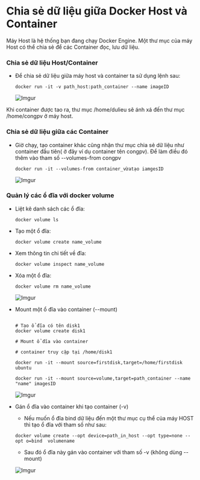 # Chia sẻ dữ liệu giữa Docker Host và Container

Máy Host là hệ thống bạn đang chạy Docker Engine. Một thư mục của máy Host có thể chia sẻ để các Container đọc, lưu dữ liệu.

### Chia sẻ dữ liệu Host/Container

- Để chia sẻ dữ liệu giữa máy host và container ta sử dụng lệnh sau:

    ` docker run -it -v path_host:path_container --name imageID `

    ![Imgur](https://imgur.com/069Nfbl.png)

Khi container được tao ra, thư mục /home/dulieu sẽ ánh xá đến thư mục /home/congpv ở máy host.

### Chia sẻ dữ liệu giữa các Container

- Giờ chạy, tạo container khác cũng nhận thư mục chia sẻ dữ liệu như container đầu tiên( ở đây ví dụ container tên congpv). Để làm điều đó thêm vào tham số --volumes-from congpv

    ` docker run -it --volumes-from container_vừatạo iamgesID `

    ![Imgur](https://imgur.com/HZ9wKjG.png)

### Quản lý các ổ đĩa với docker volume

- Liệt kê danh sách các ổ đĩa:

    ` docker volume ls `

- Tạo một ổ đĩa:

    ` docker volume create name_volume `

- Xem thông tin chi tiết về đĩa:

    ` docker volume inspect name_volume `

- Xóa một ổ đĩa:

    ` docker volume rm name_volume `

    ![Imgur](https://imgur.com/Pc41rVp.png)

- Mount một ổ đĩa vào container (--mount)

    ``` 

    # Tạo ổ đĩa có tên disk1
    docker volume create disk1

    # Mount ổ đĩa vào container
    
    # container truy cập tại /home/disk1

    docker run -it --mount source=firstdisk,target=/home/firstdisk  ubuntu

    ```

    `docker run -it --mount source=volume,target=path_container --name "name" imagesID `

    ![Imgur](https://imgur.com/cJxtSEY.png)

- Gán ổ đĩa vào container khi tạo container (-v)

    - Nếu muốn ổ đĩa bind dữ liệu đến một thư mục cụ thể của máy HOST thì tạo ổ đĩa với tham số như sau:

    ` docker volume create --opt device=path_in_host --opt type=none --opt o=bind  volumename `

    - Sau đó ổ đĩa này gán vào container với tham số -v (không dùng --mount)

    ![Imgur](https://imgur.com/ksBMAPX.png)
